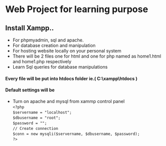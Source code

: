 # Web Project for learning purpose  
## Install Xampp..

* For phpmyadmin, sql and apache.
* For database creation and manipulation
* For hosting website locally on your personal system
* There will be 2 files one for html and one for php named as home1.html and home1.php respectively
* Learn Sql queries for database manipulations
#### Every file will be put into htdocs folder ie.( C:\xampp\htdocs )
#### Default settings will be
* Turn on apache and mysql from xammp control panel  
`<?php`   
`$servername = "localhost";`    
`$dbusername = "root";`    
`$password = "";`    
`// Create connection`    
`$conn = new mysqli($servername, $dbusername, $password);`    
`?>`  


